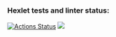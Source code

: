 ### Hexlet tests and linter status:
[![Actions Status](https://github.com/YaroslavGrigoryev/python-project-lvl1/workflows/hexlet-check/badge.svg)](https://github.com/YaroslavGrigoryev/python-project-lvl1/actions)
<a href="https://codeclimate.com/github/codeclimate/codeclimate/maintainability"><img src="https://api.codeclimate.com/v1/badges/a99a88d28ad37a79dbf6/maintainability" /></a>
